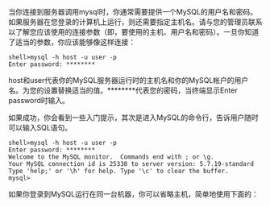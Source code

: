 当你连接到服务器调用mysql时，你通常需要提供一个MySQL的用户名和密码。如果服务器在您登录的计算机上运行，则还需要指定主机名。请与您的管理员联系以了解您应该使用的连接参数（即，要使用的主机、用户名和密码）。一旦你知道了适当的参数，你应该能够像这样连接：

```
shell>mysql -h host -u user -p
Enter password: ********
```

host和user代表你的MySQL服务器运行时的主机名和你的MySQL帐户的用户名。为您的设置替换适当的值。\*\*\*\*\*\*\*\*代表您的密码，当终端显示Enter password时输入。

如果成功，你会看到一些入门提示，其次是进入MySQL的命令行，告诉用户随时可以输入SQL语句。

```
shell>mysql -h host -u user -p
Enter password: ********
Welcome to the MySQL monitor.  Commands end with ; or \g.
Your MySQL connection id is 25338 to server version: 5.7.19-standard
Type 'help;' or '\h' for help. Type '\c' to clear the buffer.
mysql>
```

如果你登录到MySQL运行在同一台机器，你可以省略主机，简单地使用下面的：

